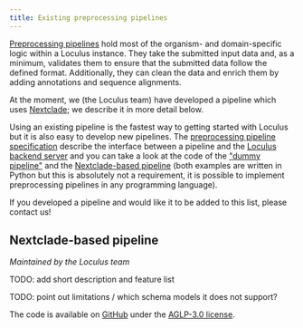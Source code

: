 ```yaml
---
title: Existing preprocessing pipelines
---
```


[Preprocessing pipelines](../../introduction/glossary/#preprocessing-pipeline) hold most of the organism- and domain-specific logic within a Loculus instance. They take the submitted input data and, as a minimum, validates them to ensure that the submitted data follow the defined format. Additionally, they can clean the data and enrich them by adding annotations and sequence alignments.

At the moment, we (the Loculus team) have developed a pipeline which uses [Nextclade](../../introduction/glossary/#nextclade); we describe it in more detail below.

Using an existing pipeline is the fastest way to getting started with Loculus but it is also easy to develop new pipelines. The [preprocessing pipeline specification](https://github.com/loculus-project/loculus/blob/main/preprocessing/specification.md) describe the interface between a pipeline and the [Loculus backend server](../../introduction/glossary/#backend-server) and you can take a look at the code of the ["dummy pipeline"](https://github.com/loculus-project/loculus/tree/main/preprocessing/dummy) and the [Nextclade-based pipeline](https://github.com/loculus-project/loculus/tree/main/preprocessing/nextclade) (both examples are written in Python but this is absolutely not a requirement, it is possible to implement preprocessing pipelines in any programming language).

If you developed a pipeline and would like it to be added to this list, please contact us!

## Nextclade-based pipeline

_Maintained by the Loculus team_

TODO: add short description and feature list

TODO: point out limitations / which schema models it does not support?

The code is available on [GitHub](https://github.com/loculus-project/loculus/tree/main/preprocessing/nextclade) under the [AGLP-3.0 license](https://github.com/loculus-project/loculus/blob/main/LICENSE).
